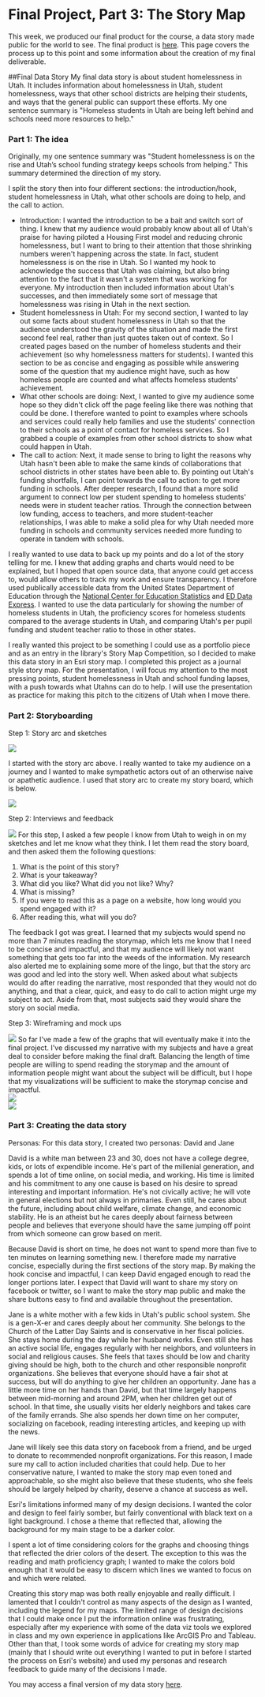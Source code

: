 # Final Project, Part 3: The Story Map

This week, we produced our final product for the course, a data story made public for the world to see. The final product is <a href="https://arcg.is/1nyrS8">here</a>. This page covers the process up to this point and some information about the creation of my final deliverable.

##Final Data Story
My final data story is about student homelessness in Utah. It includes information about homelessness in Utah, student homelessness, ways that other school districts are helping their students, and ways that the general public can support these efforts. My one sentence summary is "Homeless students in Utah are being left behind and schools need more resources to help."

### Part 1: The idea
Originally, my one sentence summary was "Student homelessness is on the rise and Utah’s school funding strategy keeps schools from helping." This summary determined the direction of my story. 

I split the story then into four different sections: the introduction/hook, student homelessness in Utah, what other schools are doing to help, and the call to action.
<UL>
<LI>Introduction: 
I wanted the introduction to be a bait and switch sort of thing. I knew that my audience would probably know about all of Utah's praise for having piloted a Housing First model and reducing chronic homelessness, but I want to bring to their attention that those shrinking numbers weren't happening across the state. In fact, student homelessness is on the rise in Utah. So I wanted my hook to acknowledge the success that Utah was claiming, but also bring attention to the fact that it wasn't a system that was working for everyone. My introduction then included information about Utah's successes, and then immediately some sort of message that homelessness was rising in Utah in the next section. </LI>

<LI>Student homelessness in Utah:
For my second section, I wanted to lay out some facts about student homelessness in Utah so that the audience understood the gravity of the situation and made the first second feel real, rather than just quotes taken out of context. So I created pages based on the number of homeless students and their achievement (so why homelessness matters for students). I wanted this section to be as concise and engaging as possible while answering some of the question that my audience might have, such as how homeless people are counted and what affects homeless students' achievement.</LI>

<LI>What other schools are doing: 
Next, I wanted to give my audience some hope so they didn't click off the page feeling like there was nothing that could be done. I therefore wanted to point to examples where schools and services could really help families and use the students' connection to their schools as a point of contact for homeless services. So I grabbed a couple of examples from other school districts to show what could happen in Utah. </LI>

<LI>The call to action:
Next, it made sense to bring to light the reasons why Utah hasn't been able to make the same kinds of collaborations that school districts in other states have been able to. By pointing out Utah's funding shortfalls, I can point towards the call to action: to get more funding in schools. After deeper research, I found that a more solid argument to connect low per student spending to homeless students' needs were in student teacher ratios. Through the connection between low funding, access to teachers, and more student-teacher relationships, I was able to make a solid plea for why Utah needed more funding in schools and community services needed more funding to operate in tandem with schools.</LI>
</UL>

I really wanted to use data to back up my points and do a lot of the story telling for me. I knew that adding graphs and charts would need to be explained, but I hoped that open source data, that anyone could get access to, would allow others to track my work and ensure transparency. I therefore used publically accessible data from the United States Department of Education through the <a href="https://nces.ed.gov/ccd/elsi/">National Center for Education Statistics</a> and <a href="https://eddataexpress.ed.gov/state-tables-main.cfm">ED Data Express</a>. I wanted to use the data particularly for showing the number of homeless students in Utah, the proficiency scores for homeless students compared to the average students in Utah, and comparing Utah's per pupil funding and student teacher ratio to those in other states. 

I really wanted this project to be something I could use as a portfolio piece and as an entry in the library's Story Map Competition, so I decided to make this data story in an Esri story map. I completed this project as a journal style story map. For the presentation, I will focus my attention to the most pressing points, student homelessness in Utah and school funding lapses, with a push towards what Utahns can do to help. I will use the presentation as practice for making this pitch to the citizens of Utah when I move there.

### Part 2: Storyboarding

Step 1: Story arc and sketches

<img src="StoryArc.jpg"> 

I started with the story arc above. I really wanted to take my audience on a journey and I wanted to make sympathetic actors out of an otherwise naive or apathetic audience. I used that story arc to create my story board, which is below. 

<img src="Sketches.jpg">

Step 2: Interviews and feedback

<img src="IMG_20190218_223958 (1).jpg">
For this step, I asked a few people I know from Utah to weigh in on my sketches and let me know what they think. I let them read the story board, and then asked them the following questions:
<OL>
  <LI>What is the point of this story?</LI>
  <LI>What is your takeaway?</LI>
  <LI>What did you like? What did you not like? Why?</LI>
  <LI>What is missing?</LI>
  <LI>If you were to read this as a page on a website, how long would you spend engaged with it?</LI>
  <LI>After reading this, what will you do?</LI>
</OL>

The feedback I got was great. I learned that my subjects would spend no more than 7 minutes reading the storymap, which lets me know that I need to be concise and impactful, and that my audience will likely not want something that gets too far into the weeds of the information. My research also alerted me to explaining some more of the lingo, but that the story arc was good and led into the story well. When asked about what subjects would do after reading the narrative, most responded that they would not do anything, and that a clear, quick, and easy to do call to action might urge my subject to act. Aside from that, most subjects said they would share the story on social media.

Step 3: Wireframing and mock ups

<img src="HomelessStudent.jpg">
So far I've made a few of the graphs that will eventually make it into the final project. I've discussed my narrative with my subjects and have a great deal to consider before making the final draft. Balancing the length of time people are willing to spend reading the storymap and the amount of information people might want about the subject will be difficult, but I hope that my visualizations will be sufficient to make the storymap concise and impactful.

<div class='tableauPlaceholder' id='viz1550550589762' style='position: relative'><noscript><a href='#'><img alt=' ' src='https:&#47;&#47;public.tableau.com&#47;static&#47;images&#47;PI&#47;PITTestTableau&#47;UtahPointinTimeCounts2005to2018&#47;1_rss.png' style='border: none' /></a></noscript><object class='tableauViz'  style='display:none;'><param name='host_url' value='https%3A%2F%2Fpublic.tableau.com%2F' /> <param name='embed_code_version' value='3' /> <param name='site_root' value='' /><param name='name' value='PITTestTableau&#47;UtahPointinTimeCounts2005to2018' /><param name='tabs' value='no' /><param name='toolbar' value='yes' /><param name='static_image' value='https:&#47;&#47;public.tableau.com&#47;static&#47;images&#47;PI&#47;PITTestTableau&#47;UtahPointinTimeCounts2005to2018&#47;1.png' /> <param name='animate_transition' value='yes' /><param name='display_static_image' value='yes' /><param name='display_spinner' value='yes' /><param name='display_overlay' value='yes' /><param name='display_count' value='yes' /><param name='filter' value='publish=yes' /></object></div>                
<script type='text/javascript'>                    
  var divElement = document.getElementById('viz1550550589762');                    
  var vizElement = divElement.getElementsByTagName('object')[0];                    
  vizElement.style.width='100%';vizElement.style.height=(divElement.offsetWidth*0.75)+'px';                    
  var scriptElement = document.createElement('script');                    
  scriptElement.src = 'https://public.tableau.com/javascripts/api/viz_v1.js';                    
  vizElement.parentNode.insertBefore(scriptElement, vizElement);                
</script>

<div class='tableauPlaceholder' id='viz1550550742172' style='position: relative'><noscript><a href='#'><img alt=' ' src='https:&#47;&#47;public.tableau.com&#47;static&#47;images&#47;UT&#47;UTHmlsStd&#47;HomelessStudentsinUtah&#47;1_rss.png' style='border: none' /></a></noscript><object class='tableauViz'  style='display:none;'><param name='host_url' value='https%3A%2F%2Fpublic.tableau.com%2F' /> <param name='embed_code_version' value='3' /> <param name='site_root' value='' /><param name='name' value='UTHmlsStd&#47;HomelessStudentsinUtah' /><param name='tabs' value='no' /><param name='toolbar' value='yes' /><param name='static_image' value='https:&#47;&#47;public.tableau.com&#47;static&#47;images&#47;UT&#47;UTHmlsStd&#47;HomelessStudentsinUtah&#47;1.png' /> <param name='animate_transition' value='yes' /><param name='display_static_image' value='yes' /><param name='display_spinner' value='yes' /><param name='display_overlay' value='yes' /><param name='display_count' value='yes' /></object></div>               
<script type='text/javascript'>                    
  var divElement = document.getElementById('viz1550550742172');                    
  var vizElement = divElement.getElementsByTagName('object')[0];                    
  vizElement.style.width='100%';vizElement.style.height=(divElement.offsetWidth*0.75)+'px';                    
  var scriptElement = document.createElement('script');                    
  scriptElement.src = 'https://public.tableau.com/javascripts/api/viz_v1.js';                    
  vizElement.parentNode.insertBefore(scriptElement, vizElement);                
</script>


### Part 3: Creating the data story
Personas:
For this data story, I created two personas: David and Jane

David is a white man between 23 and 30, does not have a college degree, kids, or lots of expendible income. He's part of the millenial generation, and spends a lot of time online, on social media, and working. His time is limited and his commitment to any one cause is based on his desire to spread interesting and important information. He's not civically active; he will vote in general elections but not always in primaries. Even still, he cares about the future, including about child welfare, climate change, and economic stability. He is an atheist but he cares deeply about fairness between people and believes that everyone should have the same jumping off point from which someone can grow based on merit. 

Because David is short on time, he does not want to spend more than five to ten minutes on learning something new. I therefore made my narrative concise, especially during the first sections of the story map. By making the hook concise and impactful, I can keep David engaged enough to read the longer portions later. I expect that David will want to share my story on facebook or twitter, so I want to make the story map public and make the share buttons easy to find and available throughout the presentation.

Jane is a white mother with a few kids in Utah's public school system. She is a gen-X-er and cares deeply about her community. She belongs to the Church of the Latter Day Saints and is conservative in her fiscal policies. She stays home during the day while her husband works. Even still she has an active social life, engages regularly with her neighbors, and volunteers in social and religious causes. She feels that taxes should be low and charity giving should be high, both to the church and other responsible nonprofit organizations. She believes that everyone should have a fair shot at success, but will do anything to give her children an opportunity. Jane has a little more time on her hands than David, but that time largely happens between mid-morning and around 2PM, when her children get out of school. In that time, she usually visits her elderly neighbors and takes care of the family errands. She also spends her down time on her computer, socializing on facebook, reading interesting articles, and keeping up with the news. 

Jane will likely see this data story on facebook from a friend, and be urged to donate to recommended nonprofit organizations. For this reason, I made sure my call to action included charities that could help. Due to her conservative nature, I wanted to make the story map even toned and approachable, so she might also believe that these students, who she feels should be largely helped by charity, deserve a chance at success as well. 

Esri's limitations informed many of my design decisions. I wanted the color and design to feel fairly somber, but fairly conventional with black text on a light background. I chose a theme that reflected that, allowing the background for my main stage to be a darker color. 

I spent a lot of time considering colors for the graphs and choosing things that reflected the drier colors of the desert. The exception to this was the reading and math proficiency graph; I wanted to make the colors bold enough that it would be easy to discern which lines we wanted to focus on and which were related.

Creating this story map was both really enjoyable and really difficult. I lamented that I couldn't control as many aspects of the design as I wanted, including the legend for my maps. The limited range of design decisions that I could make once I put the information online was frustrating, especially after my experience with some of the data viz tools we explored in class and my own experience in applications like ArcGIS Pro and Tableau. Other than that, I took some words of advice for creating my story map (mainly that I should write out everything I wanted to put in before I started the process on Esri's website) and used my personas and research feedback to guide many of the decisions I made. 

You may access a final version of my data story <a href="https://arcg.is/1nyrS8">here</a>. 

